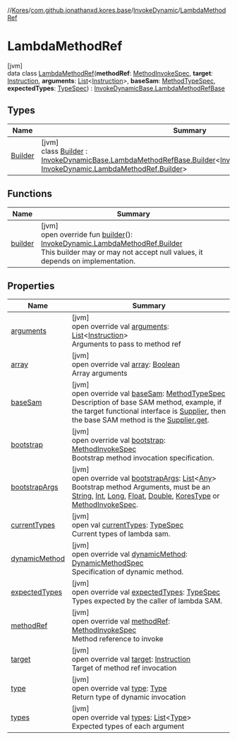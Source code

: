 //[Kores](../../../../index.md)/[com.github.jonathanxd.kores.base](../../index.md)/[InvokeDynamic](../index.md)/[LambdaMethodRef](index.md)

# LambdaMethodRef

[jvm]\
data class [LambdaMethodRef](index.md)(**methodRef**: [MethodInvokeSpec](../../../com.github.jonathanxd.kores.common/-method-invoke-spec/index.md), **target**: [Instruction](../../../com.github.jonathanxd.kores/-instruction/index.md), **arguments**: [List](https://kotlinlang.org/api/latest/jvm/stdlib/kotlin.collections/-list/index.html)<[Instruction](../../../com.github.jonathanxd.kores/-instruction/index.md)>, **baseSam**: [MethodTypeSpec](../../../com.github.jonathanxd.kores.common/-method-type-spec/index.md), **expectedTypes**: [TypeSpec](../../-type-spec/index.md)) : [InvokeDynamicBase.LambdaMethodRefBase](../../-invoke-dynamic-base/-lambda-method-ref-base/index.md)

## Types

| Name | Summary |
|---|---|
| [Builder](-builder/index.md) | [jvm]<br>class [Builder](-builder/index.md) : [InvokeDynamicBase.LambdaMethodRefBase.Builder](../../-invoke-dynamic-base/-lambda-method-ref-base/-builder/index.md)<[InvokeDynamic.LambdaMethodRef](index.md), [InvokeDynamic.LambdaMethodRef.Builder](-builder/index.md)> |

## Functions

| Name | Summary |
|---|---|
| [builder](builder.md) | [jvm]<br>open override fun [builder](builder.md)(): [InvokeDynamic.LambdaMethodRef.Builder](-builder/index.md)<br>This builder may or may not accept null values, it depends on implementation. |

## Properties

| Name | Summary |
|---|---|
| [arguments](arguments.md) | [jvm]<br>open override val [arguments](arguments.md): [List](https://kotlinlang.org/api/latest/jvm/stdlib/kotlin.collections/-list/index.html)<[Instruction](../../../com.github.jonathanxd.kores/-instruction/index.md)><br>Arguments to pass to method ref |
| [array](index.md#-1343922896%2FProperties%2F-1216412040) | [jvm]<br>open override val [array](index.md#-1343922896%2FProperties%2F-1216412040): [Boolean](https://kotlinlang.org/api/latest/jvm/stdlib/kotlin/-boolean/index.html)<br>Array arguments |
| [baseSam](base-sam.md) | [jvm]<br>open override val [baseSam](base-sam.md): [MethodTypeSpec](../../../com.github.jonathanxd.kores.common/-method-type-spec/index.md)<br>Description of base SAM method, example, if the target functional interface is [Supplier](https://docs.oracle.com/javase/8/docs/api/java/util/function/Supplier.html), then the base SAM method is the [Supplier.get](https://docs.oracle.com/javase/8/docs/api/java/util/function/Supplier.html#get--). |
| [bootstrap](index.md#1192008891%2FProperties%2F-1216412040) | [jvm]<br>open override val [bootstrap](index.md#1192008891%2FProperties%2F-1216412040): [MethodInvokeSpec](../../../com.github.jonathanxd.kores.common/-method-invoke-spec/index.md)<br>Bootstrap method invocation specification. |
| [bootstrapArgs](index.md#-530034850%2FProperties%2F-1216412040) | [jvm]<br>open override val [bootstrapArgs](index.md#-530034850%2FProperties%2F-1216412040): [List](https://kotlinlang.org/api/latest/jvm/stdlib/kotlin.collections/-list/index.html)<[Any](https://kotlinlang.org/api/latest/jvm/stdlib/kotlin/-any/index.html)><br>Bootstrap method Arguments, must be an [String](https://kotlinlang.org/api/latest/jvm/stdlib/kotlin/-string/index.html), [Int](https://kotlinlang.org/api/latest/jvm/stdlib/kotlin/-int/index.html), [Long](https://kotlinlang.org/api/latest/jvm/stdlib/kotlin/-long/index.html), [Float](https://kotlinlang.org/api/latest/jvm/stdlib/kotlin/-float/index.html), [Double](https://kotlinlang.org/api/latest/jvm/stdlib/kotlin/-double/index.html), [KoresType](../../../com.github.jonathanxd.kores.type/-kores-type/index.md) or [MethodInvokeSpec](../../../com.github.jonathanxd.kores.common/-method-invoke-spec/index.md). |
| [currentTypes](index.md#1203652113%2FProperties%2F-1216412040) | [jvm]<br>open val [currentTypes](index.md#1203652113%2FProperties%2F-1216412040): [TypeSpec](../../-type-spec/index.md)<br>Current types of lambda sam. |
| [dynamicMethod](index.md#1465961321%2FProperties%2F-1216412040) | [jvm]<br>open override val [dynamicMethod](index.md#1465961321%2FProperties%2F-1216412040): [DynamicMethodSpec](../../../com.github.jonathanxd.kores.common/-dynamic-method-spec/index.md)<br>Specification of dynamic method. |
| [expectedTypes](expected-types.md) | [jvm]<br>open override val [expectedTypes](expected-types.md): [TypeSpec](../../-type-spec/index.md)<br>Types expected by the caller of lambda SAM. |
| [methodRef](method-ref.md) | [jvm]<br>open override val [methodRef](method-ref.md): [MethodInvokeSpec](../../../com.github.jonathanxd.kores.common/-method-invoke-spec/index.md)<br>Method reference to invoke |
| [target](target.md) | [jvm]<br>open override val [target](target.md): [Instruction](../../../com.github.jonathanxd.kores/-instruction/index.md)<br>Target of method ref invocation |
| [type](index.md#-1042850153%2FProperties%2F-1216412040) | [jvm]<br>open override val [type](index.md#-1042850153%2FProperties%2F-1216412040): [Type](https://docs.oracle.com/javase/8/docs/api/java/lang/reflect/Type.html)<br>Return type of dynamic invocation |
| [types](index.md#-697328880%2FProperties%2F-1216412040) | [jvm]<br>open override val [types](index.md#-697328880%2FProperties%2F-1216412040): [List](https://kotlinlang.org/api/latest/jvm/stdlib/kotlin.collections/-list/index.html)<[Type](https://docs.oracle.com/javase/8/docs/api/java/lang/reflect/Type.html)><br>Expected types of each argument |
